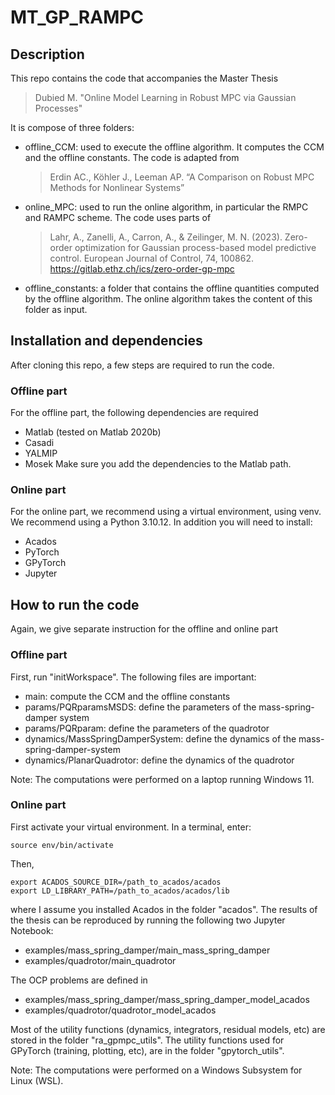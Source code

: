 # MT_GP_RAMPC
## Description
This repo contains the code that accompanies the Master Thesis

> Dubied M. "Online Model Learning in Robust MPC via Gaussian Processes"

It is compose of three folders:
- offline_CCM: used to execute the offline algorithm. It computes the CCM and the offline constants. The code is adapted from
  > Erdin AC., Köhler J., Leeman AP. “A Comparison on Robust MPC Methods for Nonlinear Systems”
- online_MPC: used to run the online algorithm, in particular the RMPC and RAMPC scheme. The code uses parts of
  > Lahr, A., Zanelli, A., Carron, A., & Zeilinger, M. N. (2023). Zero-order optimization for Gaussian process-based model predictive control. European Journal of Control, 74, 100862.
  > https://gitlab.ethz.ch/ics/zero-order-gp-mpc
- offline_constants: a folder that contains the offline quantities computed by the offline algorithm. The online algorithm takes the content of this folder as input. 

## Installation and dependencies
After cloning this repo, a few steps are required to run the code.

### Offline part
For the offline part, the following dependencies are required
- Matlab (tested on Matlab 2020b)
- Casadi
- YALMIP
- Mosek
Make sure you add the dependencies to the Matlab path.
### Online part
For the online part, we recommend using a virtual environment, using venv. We recommend using a Python 3.10.12.
In addition you will need to install:
- Acados
- PyTorch
- GPyTorch
- Jupyter

## How to run the code
Again, we give separate instruction for the offline and online part

### Offline part
First, run "initWorkspace".
The following files are important:
- main: compute the CCM and the offline constants
- params/PQRparamsMSDS: define the parameters of the mass-spring-damper system
- params/PQRparam: define the parameters of the quadrotor
- dynamics/MassSpringDamperSystem: define the dynamics of the mass-spring-damper-system
- dynamics/PlanarQuadrotor: define the dynamics of the quadrotor
  
Note: The computations were performed on a laptop running Windows 11.

### Online part
First activate your virtual environment. In a terminal, enter:
```
source env/bin/activate
```
Then, 
```
export ACADOS_SOURCE_DIR=/path_to_acados/acados
export LD_LIBRARY_PATH=/path_to_acados/acados/lib
```
where I assume you installed Acados in the folder "acados".
The results of the thesis can be reproduced by running the following two Jupyter Notebook:
- examples/mass_spring_damper/main_mass_spring_damper
- examples/quadrotor/main_quadrotor

The OCP problems are defined in 
-  examples/mass_spring_damper/mass_spring_damper_model_acados
-  examples/quadrotor/quadrotor_model_acados

Most of the utility functions (dynamics, integrators, residual models, etc) are stored in the folder "ra_gpmpc_utils". The utility functions used for GPyTorch (training, plotting, etc), are in the folder "gpytorch_utils".

Note: The computations were performed on a Windows Subsystem for Linux (WSL).


 
